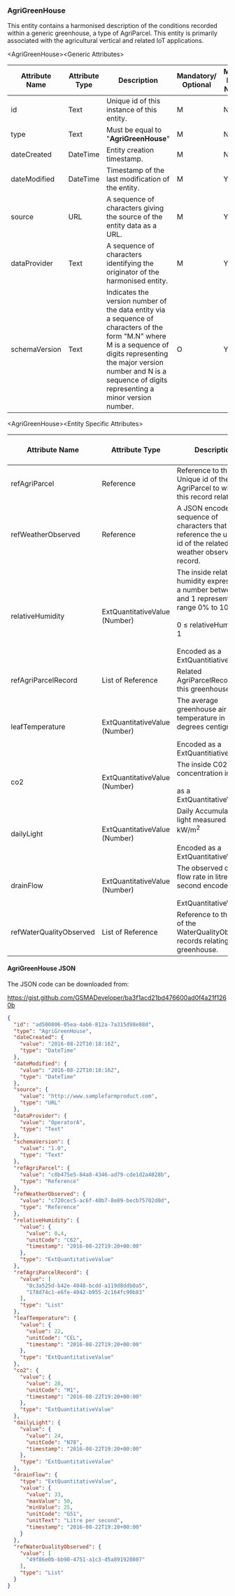 ### AgriGreenHouse

This entity contains a harmonised description of the conditions recorded within a generic greenhouse, a type of AgriParcel. This entity is primarily associated with the agricultural vertical and related IoT applications.

&lt;AgriGreenHouse&gt;&lt;Generic Attributes&gt;

| Attribute Name | Attribute Type | Description                                                                                                                                                                                                                             | Mandatory/ Optional | May be Null |
|----------------|----------------|-----------------------------------------------------------------------------------------------------------------------------------------------------------------------------------------------------------------------------------------|--------------------|-------------|
| id             | Text           | Unique id of this instance of this entity.                                                                                                                                                                                              | M                  | N           |
| type           | Text           | Must be equal to "**AgriGreenHouse**"                                                                                                                                                                                                   | M                  | N           |
| dateCreated    | DateTime       | Entity creation timestamp.                                                                                                                                                                                                              | M                  | N           |
| dateModified   | DateTime       | Timestamp of the last modification of the entity.                                                                                                                                                                                       | M                  | Y           |
| source         | URL            | A sequence of characters giving the source of the entity data as a URL.                                                                                                                                                                 | M                  | Y           |
| dataProvider   | Text           | A sequence of characters identifying the originator of the harmonised entity.                                                                                                                                                           | M                  | Y           |
| schemaVersion  | Text           | Indicates the version number of the data entity via a sequence of characters of the form "M.N" where M is a sequence of digits representing the major version number and N is a sequence of digits representing a minor version number. | O                  | Y           |

&lt;AgriGreenHouse&gt;&lt;Entity Specific Attributes&gt;

| Attribute Name          | Attribute Type                | Description                                                                                                | Mandatory/ Optional | May be Null |
|-------------------------|-------------------------------|------------------------------------------------------------------------------------------------------------|--------------------|-------------|
| refAgriParcel           | Reference                     | Reference to the Unique id of the AgriParcel to which this record relates.                                 | M                  | N           |
| refWeatherObserved      | Reference                     | A JSON encoded sequence of characters that reference the unique id of the related weather observed record. | O                  | Y           |
| relativeHumidity        | ExtQuantitativeValue (Number) | The inside relative humidity expressed as a number between 0 and 1 representing the range 0% to 100 (%).  <br><br> 0 ≤ relativeHumidity ≤ 1                                                                                    <br><br>Encoded as a ExtQuantitiativeValue                                                                          | O                  | Y           |
| refAgriParcelRecord     | List of Reference             | Related AgriParcelRecords for this greenhouse.                                                             | O                  | Y           |
| leafTemperature         | ExtQuantitativeValue (Number)  | The average greenhouse air temperature in degrees centigrade.                                              <br><br>Encoded as a ExtQuantitiativeValue.                                                                         | O                  | Y           |
| co2                     | ExtQuantitativeValue (Number)  | The inside C02 concentration in mg/L.                                                                      <br><br> as a ExtQuantitativeValue.                                                                          | O                  | Y           |
| dailyLight              | ExtQuantitativeValue (Number) | Daily Accumulated light measured in kW/m<sup>2</sup>                                                       <br><br>Encoded as a ExtQuantitativeValue.                                                                          | O                  | Y           |
| drainFlow               | ExtQuantitativeValue (Number) | The observed drain flow rate in litres per second encoded as a                                             <br><br>ExtQuantitativeValue.                                                                                       | O                  | Y           |
| refWaterQualityObserved | List of Reference             | Reference to the id(s) of the WaterQualityObserved records relating to this greenhouse.                    | O                  | Y           |

#### AgriGreenHouse JSON

The JSON code can be downloaded from:

<https://gist.github.com/GSMADeveloper/ba3f1acd21bd476600ad0f4a21f1260b>
```json
{
  "id": "ad500806-05ea-4ab6-812a-7a315d98e88d",
  "type": "AgriGreenHouse",
  "dateCreated": {
    "value": "2016-08-22T10:18:16Z",
    "type": "DateTime"
  },
  "dateModified": {
    "value": "2016-08-22T10:18:16Z",
    "type": "DateTime"
  },
  "source": {
    "value": "http://www.samplefarmproduct.com",
    "type": "URL"
  },
  "dataProvider": {
    "value": "OperatorA",
    "type": "Text"
  },
  "schemaVersion": {
    "value": "1.0",
    "type": "Text"
  },
  "refAgriParcel": {
    "value": "c8b475e5-84a8-4346-ad79-cde1d2a4028b",
    "type": "Reference"
  },
  "refWeatherObserved": {
    "value": "c720cec5-ac6f-40b7-8e89-becb75702d0d",
    "type": "Reference"
  },
  "relativeHumidity": {
    "value": {
      "value": 0.4,
      "unitCode": "C62",
      "timestamp": "2016-08-22T19:20+00:00"
    },
    "type": "ExtQuantitativeValue"
  },
  "refAgriParcelRecord": {
    "value": [
      "8c3a525d-b42e-4048-bcdd-a119d8ddb0a5",
      "178d74c1-e6fe-4042-b955-2c164fc90b83"
    ],
    "type": "List"
  },
  "leafTemperature": {
    "value": {
      "value": 22,
      "unitCode": "CEL",
      "timestamp": "2016-08-22T19:20+00:00"
    },
    "type": "ExtQuantitativeValue"
  },
  "co2": {
    "value": {
      "value": 28,
      "unitCode": "M1",
      "timestamp": "2016-08-22T19:20+00:00"
    },
    "type": "ExtQuantitativeValue"
  },
  "dailyLight": {
    "value": {
      "value": 24,
      "unitCode": "N78",
      "timestamp": "2016-08-22T19:20+00:00"
    },
    "type": "ExtQuantitativeValue"
  },
  "drainFlow": {
    "type": "ExtQuantitativeValue",
    "value": {
      "value": 33,
      "maxValue": 50,
      "minValue": 25,
      "unitCode": "G51",
      "unitText": "Litre per second",
      "timestamp": "2016-08-22T19:20+00:00"
    }
  },
  "refWaterQualityObserved": {
    "value": [
      "49f86e0b-bb90-4751-a1c3-d5a891920807"
    ],
    "type": "List"
  }
}
```
